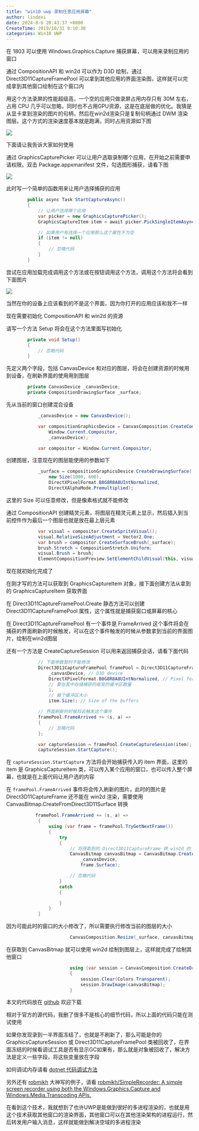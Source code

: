 ```yaml
---
title: "win10 uwp 录制任意应用屏幕"
author: lindexi
date: 2024-8-6 20:43:37 +0800
CreateTime: 2019/10/31 9:10:38
categories: Win10 UWP
---
```


在 1803 可以使用 Windows.Graphics.Capture 捕获屏幕，可以用来录制应用的窗口

<!--more-->


<!-- CreateTime:2019/10/31 9:10:38 -->


通过 CompositionAPI 和 win2d 可以作为 D3D 绘制，通过 Direct3D11CaptureFramePool 可以拿到其他应用的界面渲染图，这样就可以完成拿到其他窗口绘制在这个窗口内

用这个方法录屏的性能超级高，一个空的应用只做录屏占用内存只有 30M 左右，占用 CPU 几乎可以忽略，同时也不占用GPU资源，这是在底层做的优化。我猜是从显卡拿到渲染的图片的句柄，然后在win2d渲染只是复制句柄通过 DWM 渲染图层。这个方式的渲染速度基本就是跑满，同时占用资源如下图

<!-- ![](image/win10 uwp 录制任意应用屏幕/win10 uwp 录制任意应用屏幕1.png) -->

![](http://cdn.lindexi.site/lindexi%2F2019101220352053)

下面请让我告诉大家如何使用

通过 GraphicsCapturePicker 可以让用户选取录制哪个应用，在开始之前需要申请权限。双击 Package.appxmanifest 文件，勾选图形捕获，请看下图

<!-- ![](image/win10 uwp 录制任意应用屏幕/win10 uwp 录制任意应用屏幕0.png) -->

![](http://cdn.lindexi.site/lindexi%2F20191012202230170)

此时写一个简单的函数用来让用户选择捕获的应用

```csharp
        public async Task StartCaptureAsync()
        {
            // 让用户选择哪个应用
            var picker = new GraphicsCapturePicker();
            GraphicsCaptureItem item = await picker.PickSingleItemAsync();

            // 如果用户有选择一个应用那么这个属性不为空
            if (item != null)
            {
            	// 忽略代码
            }
        }
```

尝试在应用加载完成调用这个方法或在按钮调用这个方法，调用这个方法将会看到下面图片

<!-- ![](image/win10 uwp 录制任意应用屏幕/win10 uwp 录制任意应用屏幕2.png) -->

![](http://cdn.lindexi.site/lindexi%2F2019101220374230)

当然在你的设备上应该看到的不是这个界面，因为你打开的应用应该和我不一样

现在需要初始化 CompositionAPI 和 win2d 的资源

请写一个方法 Setup 将会在这个方法里面写初始化

```csharp
        private void Setup()
        {
        	// 忽略代码
        }
```

先定义两个字段，包括 CanvasDevice 和对应的图层，将会在创建资源的时候用到设备，在刷新界面的使用用到图层

```csharp
        private CanvasDevice _canvasDevice;
        private CompositionDrawingSurface _surface;
```

先从当前的窗口创建混合设备

```csharp
            _canvasDevice = new CanvasDevice();

            var compositionGraphicsDevice = CanvasComposition.CreateCompositionGraphicsDevice(
                Window.Current.Compositor,
                _canvasDevice);

            var compositor = Window.Current.Compositor;
```

创建图层，注意现在的图层能使用的参数如下

```csharp
            _surface = compositionGraphicsDevice.CreateDrawingSurface(
                new Size(1000, 600),
                DirectXPixelFormat.B8G8R8A8UIntNormalized,
                DirectXAlphaMode.Premultiplied);
```

这里的 Size 可以任意修改，但是像素格式就不能修改

通过 CompositionAPI 创建精灵元素，将图层在精灵元素上显示，然后插入到当前控件作为最后一个图层也就是放在最上层元素

```csharp
            var visual = compositor.CreateSpriteVisual();
            visual.RelativeSizeAdjustment = Vector2.One;
            var brush = compositor.CreateSurfaceBrush(_surface);
            brush.Stretch = CompositionStretch.Uniform;
            visual.Brush = brush;
            ElementCompositionPreview.SetElementChildVisual(this, visual);
```

现在就初始化完成了

在刚才写的方法可以获取到 GraphicsCaptureItem 对象，接下面创建方法从拿到的 GraphicsCaptureItem 获取界面

在 Direct3D11CaptureFramePool.Create 静态方法可以创建 Direct3D11CaptureFramePool 属性，这个属性就是捕获窗口或屏幕的核心

在 Direct3D11CaptureFramePool 有一个事件是 FrameArrived 这个事件将会在捕获的界面刷新的时候触发，可以在这个事件触发的时候从参数拿到当前的界面图片，绘制在win2d图层

还有一个方法是 CreateCaptureSession 可以用来返回捕获会话，请看下面代码

```csharp
            // 下面参数暂时不能修改
            Direct3D11CaptureFramePool framePool = Direct3D11CaptureFramePool.Create(
                _canvasDevice, // D3D device
                DirectXPixelFormat.B8G8R8A8UIntNormalized, // Pixel format
                // 要在其中存储捕获的框架的缓冲区数量
                1, 
                // 每个缓冲区大小
                item.Size); // Size of the buffers

            // 界面刷新的时候将会触发这个事件
            framePool.FrameArrived += (s, a) =>
            {
            	// 忽略代码
            };

            var captureSession = framePool.CreateCaptureSession(item);
            captureSession.StartCapture();            
```

在 `captureSession.StartCapture` 方法将会开始捕获传入的 item 界面，这里的 item 是 GraphicsCaptureItem 类，可以传入某个应用的窗口，也可以传入整个屏幕，也就是在上面代码让用户选的内容

在 `framePool.FrameArrived` 事件将会传入刷新的图片，此时的图片是 Direct3D11CaptureFrame 还不能在 win2d 渲染，需要使用 CanvasBitmap.CreateFromDirect3D11Surface 转换

```csharp
           framePool.FrameArrived += (s, a) =>
            {
                using (var frame = framePool.TryGetNextFrame())
                {
                    try
                    {
                        // 将获取到的 Direct3D11CaptureFrame 转 win2d 的
                        CanvasBitmap canvasBitmap = CanvasBitmap.CreateFromDirect3D11Surface(
                            _canvasDevice,
                            frame.Surface);

                        // 忽略代码
                    }
                    catch
                    {

                    }
                }
            }
```

因为可能此时的窗口的大小修改了，所以需要执行修改当前的图层的大小

```csharp
                        CanvasComposition.Resize(_surface, canvasBitmap.Size);
```

在获取到 CanvasBitmap 就可以使用 win2d 绘制到图层上，这样就完成了绘制其他窗口

```csharp
                        using (var session = CanvasComposition.CreateDrawingSession(_surface))
                        {
                            session.Clear(Colors.Transparent);
                            session.DrawImage(canvasBitmap);
                        }
```

本文的代码放在 [github](https://github.com/lindexi/lindexi_gd/tree/fd7e7c1c1c4368d7831dff323f2ad2ffdfed0553/BicehecarayHerekurwuqear) 欢迎下载

相对于官方的源代码，我删了很多不是核心的细节代码，所以上面的代码只能在测试使用

如果你发现录到一半界面冻结了，也就是不刷新了，那么可能是你的 GraphicsCaptureSession 或 Direct3D11CaptureFramePool 类被回收了，在界面冻结的时候看调试工具是否有显示GC如果有，那么就是对象被回收了，解决方法是定义一些字段，将这些变量放在字段

如何调试内存请看 [dotnet 代码调试方法](https://blog.lindexi.com/post/dotnet-%E4%BB%A3%E7%A0%81%E8%B0%83%E8%AF%95%E6%96%B9%E6%B3%95.html)

另外还有 [robmikh](https://github.com/robmikh) 大神写的例子，请看 [robmikh/SimpleRecorder: A simple screen recorder using both the Windows.Graphics.Capture and Windows.Media.Transcoding APIs.](https://github.com/robmikh/SimpleRecorder )

在看到这个技术，我就想到了也许UWP是能做到很好的多进程渲染的，也就是用这个技术获取其他窗口的渲染界面，其他窗口可以在其他渲染架构的进程运行，然后转发用户输入消息，这样就能做到解决空域的多进程渲染

